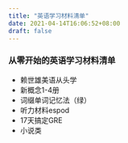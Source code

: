 ```yaml
---
title: "英语学习材料清单"
date: 2021-04-14T16:06:52+08:00
draft: false
---
```


### 从零开始的英语学习材料清单

- 赖世雄美语从头学
- 新概念1-4册
- 词缀单词记忆法（绿）
- 听力材料espod
- 17天搞定GRE
- 小说类

